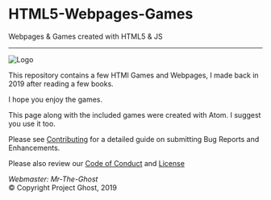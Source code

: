 # HTML5-Webpages-Games
Webpages &amp; Games created with HTML5 &amp; JS

---
![Logo](../logo/Logo.png)

This repository contains a few HTMl Games and Webpages, I made back in 2019
after reading a few books.

I hope you enjoy the games.

This page along with the included games were created with Atom.
I suggest you use it too.

Please see [Contributing](CONTRIBUTING.md) for a detailed guide on submitting
Bug Reports and Enhancements.

Please also review our [Code of Conduct](CODE-OF-CONDUCT.md) and [License](LICENSE.md)

<em> Webmaster: Mr-The-Ghost </em> <br>
&copy; Copyright Project Ghost, 2019

